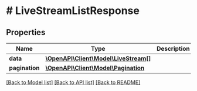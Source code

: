 # # LiveStreamListResponse

## Properties

Name | Type | Description | Notes
------------ | ------------- | ------------- | -------------
**data** | [**\OpenAPI\Client\Model\LiveStream[]**](LiveStream.md) |  |
**pagination** | [**\OpenAPI\Client\Model\Pagination**](Pagination.md) |  |

[[Back to Model list]](../../README.md#models) [[Back to API list]](../../README.md#endpoints) [[Back to README]](../../README.md)
